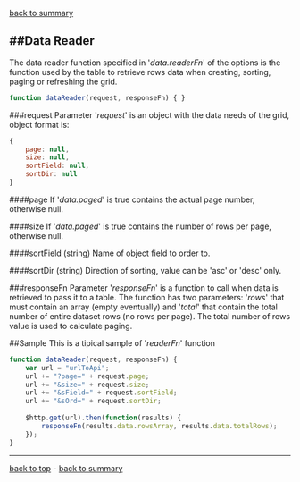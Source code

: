 ﻿[back to summary](summary.md)



##Data Reader
------------------------------------------------------------------------
The data reader function specified in '*data.readerFn*' of the options
is the function used by the table to retrieve rows data when 
creating, sorting, paging or refreshing the grid. 

```javascript
function dataReader(request, responseFn) { }
```

###request
Parameter '*request*' is an object with the data needs of the grid, object format is:

```javascript
{
    page: null,
    size: null,
    sortField: null,
    sortDir: null
}
```

####page
If '*data.paged*' is true contains the actual page number, otherwise null.

####size
If '*data.paged*' is true contains the number of rows per page, otherwise null.

####sortField
(string) Name of object field to order to.

####sortDir
(string) Direction of sorting, value can be 'asc' or 'desc' only.


###responseFn
Parameter '*responseFn*' is a function to call when data is retrieved to pass it to a table.
The function has two parameters: '*rows*' that must contain an array (empty eventually) 
and '*total*' that contain the total number of entire dataset rows (no rows per page).
The total number of rows value is used to calculate paging.

##Sample
This is a tipical sample of '*readerFn*' function

```javascript
function dataReader(request, responseFn) {
    var url = "urlToApi";
    url += "?page=" + request.page;
    url += "&size=" + request.size;
    url += "&sField=" + request.sortField;
    url += "&sOrd=" + request.sortDir;
    
    $http.get(url).then(function(results) {
        responseFn(results.data.rowsArray, results.data.totalRows);
    });
}
```


------------------------------------------------------------------------

[back to top](#data-reader) - [back to summary](summary.md)
